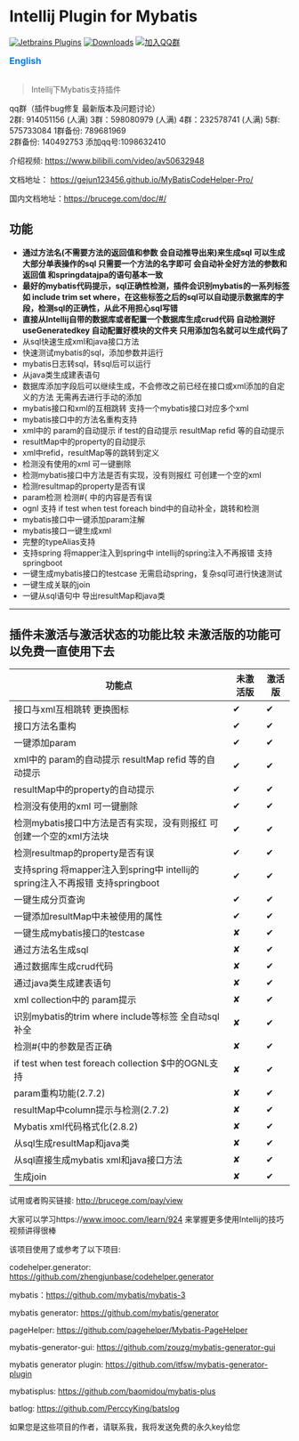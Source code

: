 # Intellij Plugin for Mybatis

[![Jetbrains Plugins](https://img.shields.io/jetbrains/plugin/v/9837-a8translate.svg)][plugin]
[![Downloads](https://img.shields.io/jetbrains/plugin/d/9837.svg?style=flat-square)][plugin]
[![加入QQ群](https://img.shields.io/badge/qq4群-46BC99.svg?style=flat-square)](https://qm.qq.com/q/dYYkYSpLoW)


<div align="left">
  <a href="https://gejun123456.github.io/MyBatisCodeHelper-Pro/#/en/" 
     style="font-weight: bold; font-size: 16px; color: #007BFF; text-decoration: none;">
     English
  </a>
</div>
 &nbsp;&nbsp;

> Intellij下Mybatis支持插件 

qq群（插件bug修复 最新版本及问题讨论）  
2群: 914051156 (人满)
3群：598080979 (人满)
4群：232578741 (人满)
5群: 575733084
1群备份: 789681969  
2群备份: 140492753
添加qq号:1098632410


介绍视频: https://www.bilibili.com/video/av50632948

文档地址： https://gejun123456.github.io/MyBatisCodeHelper-Pro/

国内文档地址：https://brucege.com/doc/#/

## 功能
- **通过方法名(不需要方法的返回值和参数 会自动推导出来)来生成sql 可以生成大部分单表操作的sql 只需要一个方法的名字即可 会自动补全好方法的参数和返回值 和springdatajpa的语句基本一致**
- **最好的mybatis代码提示，sql正确性检测，插件会识别mybatis的一系列标签 如 include trim set where，在这些标签之后的sql可以自动提示数据库的字段，检测sql的正确性，从此不用担心sql写错**
- **直接从Intellij自带的数据库或者配置一个数据库生成crud代码 自动检测好 useGeneratedkey 自动配置好模块的文件夹 只用添加包名就可以生成代码了**
- 从sql快速生成xml和java接口方法
- 快速测试mybatis的sql，添加参数并运行
- mybatis日志转sql，转sql后可以运行
- 从java类生成建表语句
- 数据库添加字段后可以继续生成，不会修改之前已经在接口或xml添加的自定义的方法 无需再去进行手动的添加
- mybatis接口和xml的互相跳转  支持一个mybatis接口对应多个xml
- mybatis接口中的方法名重构支持
- xml中的 param的自动提示 if test的自动提示 resultMap refid 等的自动提示
- resultMap中的property的自动提示
- xml中refid，resultMap等的跳转到定义
- 检测没有使用的xml 可一键删除
- 检测mybatis接口中方法是否有实现，没有则报红 可创建一个空的xml
- 检测resultmap的property是否有误
- param检测 检测#{ 中的内容是否有误
- ognl 支持 if test when test foreach bind中的自动补全，跳转和检测
- mybatis接口中一键添加param注解
- mybatis接口一键生成xml
- 完整的typeAlias支持
- 支持spring 将mapper注入到spring中 intellij的spring注入不再报错 支持springboot
- 一键生成mybatis接口的testcase 无需启动spring，复杂sql可进行快速测试
- 一键生成关联的join
- 一键从sql语句中 导出resultMap和java类


-----------------------------------------------------------------------

## 插件未激活与激活状态的功能比较  未激活版的功能可以免费一直使用下去

功能点  |  未激活版 | 激活版
-----   | ------ | -----
接口与xml互相跳转 更换图标|  ✔ | ✔
接口方法名重构| ✔| ✔
一键添加param| ✔| ✔
xml中的 param的自动提示 resultMap refid 等的自动提示|✔| ✔
resultMap中的property的自动提示|✔|✔
检测没有使用的xml 可一键删除|✔|✔
检测mybatis接口中方法是否有实现，没有则报红 可创建一个空的xml方法块|✔|✔
检测resultmap的property是否有误|✔|✔
支持spring 将mapper注入到spring中 intellij的spring注入不再报错 支持springboot|✔|✔
一键生成分页查询|✔|✔
一键添加resultMap中未被使用的属性| ✔|✔
一键生成mybatis接口的testcase |✘|✔
通过方法名生成sql | ✘| ✔
通过数据库生成crud代码| ✘|✔
通过java类生成建表语句|✘|✔
xml collection中的 param提示| ✘|✔
识别mybatis的trim where include等标签 全自动sql补全| ✘|✔
检测#{中的参数是否正确| ✘|✔
if test when test foreach collection $中的OGNL支持| ✘|✔
param重构功能(2.7.2)| ✘|✔
resultMap中column提示与检测(2.7.2)| ✘|✔
Mybatis xml代码格式化(2.8.2)| ✘|✔
从sql生成resultMap和java类 | ✘|✔
从sql直接生成mybatis xml和java接口方法 | ✘    |✔
生成join | ✘    |✔

试用或者购买链接: http://brucege.com/pay/view

大家可以学习https://www.imooc.com/learn/924 来掌握更多使用Intellij的技巧 视频讲得很棒

该项目使用了或参考了以下项目:


codehelper.generator: https://github.com/zhengjunbase/codehelper.generator

mybatis：https://github.com/mybatis/mybatis-3

mybatis generator: https://github.com/mybatis/generator

pageHelper: https://github.com/pagehelper/Mybatis-PageHelper

mybatis-generator-gui: https://github.com/zouzg/mybatis-generator-gui

mybatis generator plugin: https://github.com/itfsw/mybatis-generator-plugin

mybatisplus: https://github.com/baomidou/mybatis-plus

batlog: https://github.com/PerccyKing/batslog

如果您是这些项目的作者，请联系我，我将发送免费的永久key给您

[plugin]: https://plugins.jetbrains.com/plugin/9837





